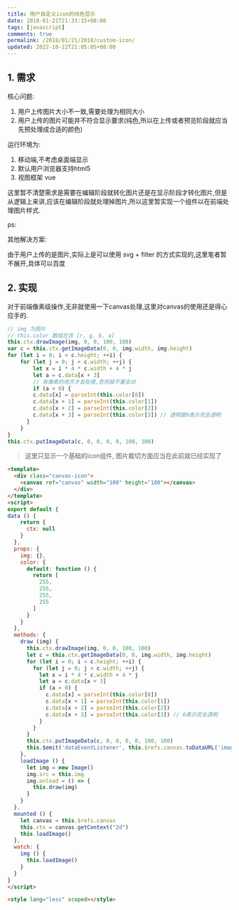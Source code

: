 ```yaml
---
title: 用户自定义icon的纯色显示
date: 2018-01-21T21:33:15+08:00
tags: [javascript]
comments: true
permalink: /2018/01/21/2018/custom-icon/
updated: 2022-10-22T21:05:05+08:00
---
```


## 1. 需求

核心问题:

1. 用户上传图片大小不一致,需要处理为相同大小
2. 用户上传的图片可能并不符合显示要求(纯色,所以在上传或者预览阶段就应当先预处理成合适的颜色)

运行环境为: 

1. 移动端,不考虑桌面端显示
2. 默认用户浏览器支持html5
3. 视图框架 vue

这里暂不清楚需求是需要在编辑阶段就转化图片还是在显示阶段才转化图片,但是从逻辑上来讲,应该在编辑阶段就处理掉图片,所以这里暂实现一个组件以在前端处理图片样式.

ps: 

其他解决方案:

由于用户上传的是图片,实际上是可以使用 svg + filter 的方式实现的,这里笔者暂不展开,具体可以百度

## 2. 实现

对于前端像素级操作,无非就使用一下canvas处理,这里对canvas的使用还是得心应手的.



```javascript
// img 为图片
// this.color 数组包含 [r, g, b, a]
this.ctx.drawImage(img, 0, 0, 100, 100)
var c = this.ctx.getImageData(0, 0, img.width, img.height)
for (let i = 0; i < c.height; ++i) {
    for (let j = 0; j < c.width; ++j) {
        let x = i * 4 * c.width + 4 * j
        let a = c.data[x + 3]
        // 有像素的地方才去处理,否则就不要去动
        if (a > 0) {
        c.data[x] = parseInt(this.color[0])
        c.data[x + 1] = parseInt(this.color[1])
        c.data[x + 2] = parseInt(this.color[2])
        c.data[x + 3] = parseInt(this.color[3]) // 透明度0表示完全透明
      }
    }
}
this.ctx.putImageData(c, 0, 0, 0, 0, 100, 100)
```

> 这里只显示一个基础的icon组件, 图片裁切方面应当在此前就已经实现了

```html
<template>
  <div class="canvas-icon">
    <canvas ref="canvas" width="100" height="100"></canvas>
  </div>
</template>
<script>
export default {
data () {
    return {
      ctx: null
    }
  },
  props: {
    img: {},
    color: {
      default: function () {
        return [
          255,
          255,
          255,
          255
        ]
      }
    }
  },
  methods: {
    draw (img) {
      this.ctx.drawImage(img, 0, 0, 100, 100)
      let c = this.ctx.getImageData(0, 0, img.width, img.height)
      for (let i = 0; i < c.height; ++i) {
        for (let j = 0; j < c.width; ++j) {
          let x = i * 4 * c.width + 4 * j
          let a = c.data[x + 3]
          if (a > 0) {
            c.data[x] = parseInt(this.color[0])
            c.data[x + 1] = parseInt(this.color[1])
            c.data[x + 2] = parseInt(this.color[2])
            c.data[x + 3] = parseInt(this.color[3]) // 0表示完全透明
          }
        }
      }
      this.ctx.putImageData(c, 0, 0, 0, 0, 100, 100)
      this.$emit('dataEventListener', this.$refs.canvas.toDataURL('image/jpeg'))
    },
    loadImage () {
      let img = new Image()
      img.src = this.img
      img.onload = () => {
        this.draw(img)
      }
    }
  },
  mounted () {
    let canvas = this.$refs.canvas
    this.ctx = canvas.getContext("2d")
    this.loadImage()
  },
  watch: {
    img () {
      this.loadImage()
    }
  }
}
</script>

<style lang="less" scoped></style>
```





